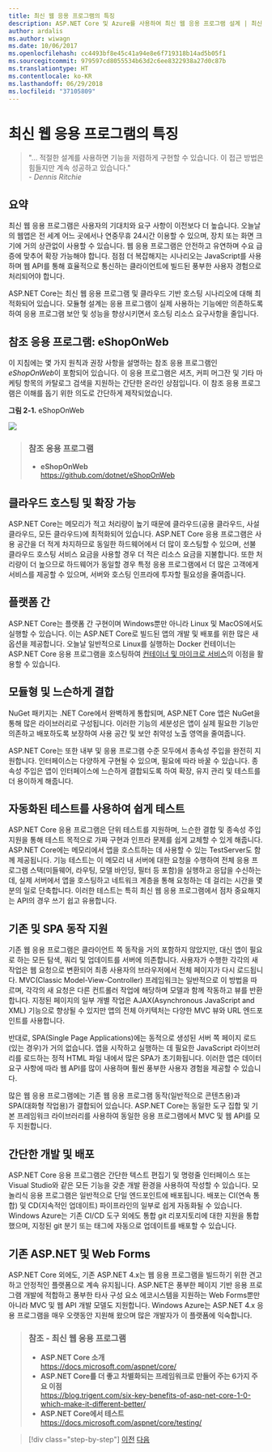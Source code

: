 ```yaml
---
title: 최신 웹 응용 프로그램의 특징
description: ASP.NET Core 및 Azure를 사용하여 최신 웹 응용 프로그램 설계 | 최신 웹 응용 프로그램의 특징
author: ardalis
ms.author: wiwagn
ms.date: 10/06/2017
ms.openlocfilehash: cc4493bf8e45c41a94e8e6f719318b14ad5b05f1
ms.sourcegitcommit: 979597cd8055534b63d2c6ee8322938a27d0c87b
ms.translationtype: HT
ms.contentlocale: ko-KR
ms.lasthandoff: 06/29/2018
ms.locfileid: "37105809"
---
```

# <a name="characteristics-of-modern-web-applications"></a>최신 웹 응용 프로그램의 특징

> "… 적절한 설계를 사용하면 기능을 저렴하게 구현할 수 있습니다. 이 접근 방법은 힘들지만 계속 성공하고 있습니다."  
> _\- Dennis Ritchie_

## <a name="summary"></a>요약

최신 웹 응용 프로그램은 사용자의 기대치와 요구 사항이 이전보다 더 높습니다. 오늘날의 웹앱은 전 세계 어느 곳에서나 연중무휴 24시간 이용할 수 있으며, 장치 또는 화면 크기에 거의 상관없이 사용할 수 있습니다. 웹 응용 프로그램은 안전하고 유연하며 수요 급증에 맞추어 확장 가능해야 합니다. 점점 더 복잡해지는 시나리오는 JavaScript를 사용하며 웹 API를 통해 효율적으로 통신하는 클라이언트에 빌드된 풍부한 사용자 경험으로 처리되어야 합니다.

ASP.NET Core는 최신 웹 응용 프로그램 및 클라우드 기반 호스팅 시나리오에 대해 최적화되어 있습니다. 모듈형 설계는 응용 프로그램이 실제 사용하는 기능에만 의존하도록 하여 응용 프로그램 보안 및 성능을 향상시키면서 호스팅 리소스 요구사항을 줄입니다.

## <a name="reference-application-eshoponweb"></a>참조 응용 프로그램: eShopOnWeb

이 지침에는 몇 가지 원칙과 권장 사항을 설명하는 참조 응용 프로그램인 *eShopOnWeb*이 포함되어 있습니다. 이 응용 프로그램은 셔츠, 커피 머그잔 및 기타 마케팅 항목의 카탈로그 검색을 지원하는 간단한 온라인 상점입니다. 이 참조 응용 프로그램은 이해를 돕기 위한 의도로 간단하게 제작되었습니다.

**그림 2-1.** eShopOnWeb

![](./media/image2-1.png)

> ### <a name="reference-application"></a>참조 응용 프로그램
> - **eShopOnWeb**  
> <https://github.com/dotnet/eShopOnWeb>

## <a name="cloud-hosted-and-scalable"></a>클라우드 호스팅 및 확장 가능

ASP.NET Core는 메모리가 적고 처리량이 높기 때문에 클라우드(공용 클라우드, 사설 클라우드, 모든 클라우드)에 최적화되어 있습니다. ASP.NET Core 응용 프로그램은 사용 공간을 더 적게 차지하므로 동일한 하드웨어에서 더 많이 호스팅할 수 있으며, 선불 클라우드 호스팅 서비스 요금을 사용할 경우 더 적은 리소스 요금을 지불합니다. 또한 처리량이 더 높으므로 하드웨어가 동일할 경우 특정 응용 프로그램에서 더 많은 고객에게 서비스를 제공할 수 있으며, 서버와 호스팅 인프라에 투자할 필요성을 줄여줍니다.

## <a name="cross-platform"></a>플랫폼 간

ASP.NET Core는 플랫폼 간 구현이며 Windows뿐만 아니라 Linux 및 MacOS에서도 실행할 수 있습니다. 이는 ASP.NET Core로 빌드된 앱의 개발 및 배포를 위한 많은 새 옵션을 제공합니다. 오늘날 일반적으로 Linux를 실행하는 Docker 컨테이너는 ASP.NET Core 응용 프로그램을 호스팅하여 [컨테이너 및 마이크로 서비스](../microservices-architecture/index.md)의 이점을 활용할 수 있습니다.

## <a name="modular-and-loosely-coupled"></a>모듈형 및 느슨하게 결합

NuGet 패키지는 .NET Core에서 완벽하게 통합되며, ASP.NET Core 앱은 NuGet을 통해 많은 라이브러리로 구성됩니다. 이러한 기능의 세분성은 앱이 실제 필요한 기능만 의존하고 배포하도록 보장하여 사용 공간 및 보안 취약성 노출 영역을 줄여줍니다.

ASP.NET Core는 또한 내부 및 응용 프로그램 수준 모두에서 종속성 주입을 완전히 지원합니다. 인터페이스는 다양하게 구현될 수 있으며, 필요에 따라 바꿀 수 있습니다. 종속성 주입은 앱이 인터페이스에 느슨하게 결합되도록 하여 확장, 유지 관리 및 테스트를 더 용이하게 해줍니다.

## <a name="easily-tested-with-automated-tests"></a>자동화된 테스트를 사용하여 쉽게 테스트

ASP.NET Core 응용 프로그램은 단위 테스트를 지원하며, 느슨한 결합 및 종속성 주입 지원을 통해 테스트 목적으로 가짜 구현과 인프라 문제를 쉽게 교체할 수 있게 해줍니다. ASP.NET Core에는 메모리에서 앱을 호스트하는 데 사용할 수 있는 TestServer도 함께 제공됩니다. 기능 테스트는 이 메모리 내 서버에 대한 요청을 수행하여 전체 응용 프로그램 스택(미들웨어, 라우팅, 모델 바인딩, 필터 등 포함)을 실행하고 응답을 수신하는데, 실제 서버에서 앱을 호스팅하고 네트워크 계층을 통해 요청하는 데 걸리는 시간을 몇 분의 일로 단축합니다. 이러한 테스트는 특히 최신 웹 응용 프로그램에서 점차 중요해지는 API의 경우 쓰기 쉽고 유용합니다.

## <a name="traditional-and-spa-behaviors-supported"></a>기존 및 SPA 동작 지원

기존 웹 응용 프로그램은 클라이언트 쪽 동작을 거의 포함하지 않았지만, 대신 앱이 필요로 하는 모든 탐색, 쿼리 및 업데이트를 서버에 의존합니다. 사용자가 수행한 각각의 새 작업은 웹 요청으로 변환되어 최종 사용자의 브라우저에서 전체 페이지가 다시 로드됩니다. MVC(Classic Model-View-Controller) 프레임워크는 일반적으로 이 방법을 따르며, 각각의 새 요청은 다른 컨트롤러 작업에 해당하며 모델과 함께 작동하고 뷰를 반환합니다. 지정된 페이지의 일부 개별 작업은 AJAX(Asynchronous JavaScript and XML) 기능으로 향상될 수 있지만 앱의 전체 아키텍처는 다양한 MVC 뷰와 URL 엔드포인트를 사용합니다.

반대로, SPA(Single Page Applications)에는 동적으로 생성된 서버 쪽 페이지 로드(있는 경우)가 거의 없습니다. 앱을 시작하고 실행하는 데 필요한 JavaScript 라이브러리를 로드하는 정적 HTML 파일 내에서 많은 SPA가 초기화됩니다. 이러한 앱은 데이터 요구 사항에 따라 웹 API를 많이 사용하며 훨씬 풍부한 사용자 경험을 제공할 수 있습니다.

많은 웹 응용 프로그램에는 기존 웹 응용 프로그램 동작(일반적으로 콘텐츠용)과 SPA(대화형 작업용)가 결합되어 있습니다. ASP.NET Core는 동일한 도구 집합 및 기본 프레임워크 라이브러리를 사용하여 동일한 응용 프로그램에서 MVC 및 웹 API를 모두 지원합니다.

## <a name="simple-development-and-deployment"></a>간단한 개발 및 배포

ASP.NET Core 응용 프로그램은 간단한 텍스트 편집기 및 명령줄 인터페이스 또는 Visual Studio와 같은 모든 기능을 갖춘 개발 환경을 사용하여 작성할 수 있습니다. 모놀리식 응용 프로그램은 일반적으로 단일 엔드포인트에 배포됩니다. 배포는 CI(연속 통합) 및 CD(지속적인 업데이트) 파이프라인의 일부로 쉽게 자동화될 수 있습니다. Windows Azure는 기존 CI/CD 도구 외에도 통합 git 리포지토리에 대한 지원을 통합했으며, 지정된 git 분기 또는 태그에 자동으로 업데이트를 배포할 수 있습니다.

## <a name="traditional-aspnet-and-web-forms"></a>기존 ASP.NET 및 Web Forms

ASP.NET Core 외에도, 기존 ASP.NET 4.x는 웹 응용 프로그램을 빌드하기 위한 견고하고 안정적인 플랫폼으로 계속 유지됩니다. ASP.NET은 풍부한 페이지 기반 응용 프로그램 개발에 적합하고 풍부한 타사 구성 요소 에코시스템을 지원하는 Web Forms뿐만 아니라 MVC 및 웹 API 개발 모델도 지원합니다. Windows Azure는 ASP.NET 4.x 응용 프로그램을 매우 오랫동안 지원해 왔으며 많은 개발자가 이 플랫폼에 익숙합니다.

> ### <a name="references--modern-web-applications"></a>참조 - 최신 웹 응용 프로그램
> - **ASP.NET Core 소개**  
> <https://docs.microsoft.com/aspnet/core/>
> - **ASP.NET Core를 더 좋고 차별화되는 프레임워크로 만들어 주는 6가지 주요 이점**  
> <https://blog.trigent.com/six-key-benefits-of-asp-net-core-1-0-which-make-it-different-better/>
> - **ASP.NET Core에서 테스트**  
> <https://docs.microsoft.com/aspnet/core/testing/>

>[!div class="step-by-step"]
[이전](index.md)
[다음](choose-between-traditional-web-and-single-page-apps.md)
